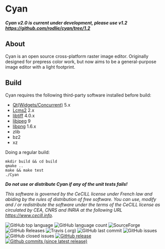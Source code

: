 # Cyan

***Cyan v2.0 is current under development, please use v1.2 https://github.com/rodlie/cyan/tree/1.2***

## About
Cyan is an open source cross-platform raster image editor. Originally designed for prepress color work, but now aims to be a general-purpose image editor with a light footprint.

## Build

Cyan requires the following third-party software installed before build:

 * [Qt(Widgets/Concurrent)](https://www.qt.io/) 5.x
 * [Lcms2](http://www.littlecms.com/) 2.x
 * [libtiff](http://www.simplesystems.org/libtiff/) 4.0.x
 * [libjpeg](https://www.ijg.org/) 9
 * [libpng](http://www.libpng.org/pub/png/libpng.html) 1.6.x
 * zlib
 * bz2
 * xz

Doing a regular build:
```
mkdir build && cd build
qmake ..
make && make test
./Cyan
```

 ***Do not use or distribute Cyan if any of the unit tests fails!***

*This software is governed by the CeCILL license under French law and abiding by the rules of distribution of free software. You can use, modify and / or redistribute the software under the terms of the CeCILL license as circulated by CEA, CNRS and INRIA at the following URL https://www.cecill.info.*

![GitHub top language](https://img.shields.io/github/languages/top/rodlie/cyan.svg) ![GitHub language count](https://img.shields.io/github/languages/count/rodlie/cyan.svg) ![SourceForge](https://img.shields.io/sourceforge/dm/prepress.svg) 
![GitHub Releases](https://img.shields.io/github/downloads/rodlie/cyan/latest/total.svg) ![Travis (.org)](https://img.shields.io/travis/rodlie/cyan.svg) ![GitHub last commit](https://img.shields.io/github/last-commit/rodlie/cyan.svg) ![GitHub issues](https://img.shields.io/github/issues-raw/rodlie/cyan.svg) ![GitHub closed issues](https://img.shields.io/github/issues-closed/rodlie/cyan.svg) [![GitHub release](https://img.shields.io/github/release/rodlie/cyan.svg)](https://github.com/rodlie/cyan/releases) [![Github commits (since latest release)](https://img.shields.io/github/commits-since/rodlie/cyan/latest.svg)](https://github.com/rodlie/cyan)
